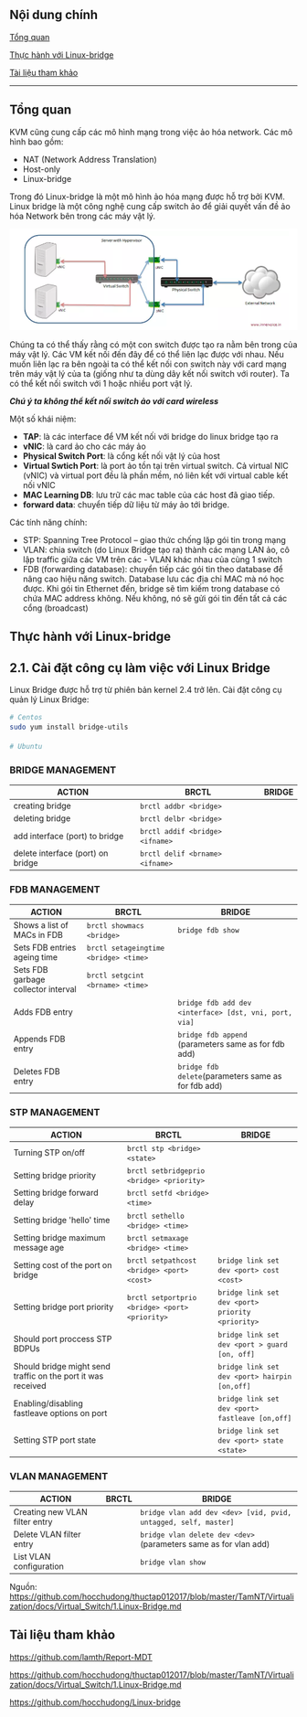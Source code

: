 ## Nội dung chính

[Tổng quan](#tổng-quan)

[Thực hành với Linux-bridge](#thực-hành-với-linux-bridge)

[Tài liệu tham khảo](#tài-liệu-tham-khảo)

___

## Tổng quan

KVM cũng cung cấp các mô hình mạng trong việc ảo hóa network. Các mô hình bao gồm:

- NAT (Network Address Translation)
- Host-only
- Linux-bridge

Trong đó Linux-bridge là một mô hình ảo hóa mạng được hỗ trợ bởi KVM. Linux bridge là một công nghệ cung cấp switch ảo để giải quyết vấn đề ảo hóa Network bên trong các máy vật lý.

<p align="center">
 <img src="../KVM/Images/linux-bridge.png" width="">
</p>

Chúng ta có thể thấy rằng có một con switch được tạo ra nằm bên trong của máy vật lý. Các VM kết nối đến đây để có thể liên lạc được với nhau. Nếu muốn liên lạc ra bên ngoài ta có thể kết nối con switch này với card mạng trên máy vật lý của ta (giống như ta dùng dây kết nối switch với router). Ta có thể kết nối switch với 1 hoặc nhiều port vật lý.

**_Chú ý ta không thể kết nối switch ảo với card wireless_**

Một số khái niệm:

- **TAP**: là các interface để VM kết nối với bridge do linux bridge tạo ra
- **vNIC**: là card ảo cho các máy ảo
- **Physical Switch Port**: là cổng kết nối vật lý của host
- **Virtual Swtich Port**: là port ảo tồn tại trên virtual switch. Cả virtual NIC (vNIC) và virtual port đều là phần mềm, nó liên kết với virtual cable kết nối vNIC
- **MAC Learning DB**: lưu trữ các mac table của các host đã giao tiếp.
- **forward data**: chuyển tiếp dữ liệu từ máy ảo tới bridge.

Các tính năng chính:

- STP: Spanning Tree Protocol – giao thức chống lặp gói tin trong mạng
- VLAN: chia switch (do Linux Bridge tạo ra) thành các mạng LAN ảo, cô lập traffic giữa các VM trên các - VLAN khác nhau của cùng 1 switch
- FDB (forwarding database): chuyển tiếp các gói tin theo database để nâng cao hiệu năng switch. Database lưu các địa chỉ MAC mà nó học được. Khi gói tin Ethernet đến, bridge sẽ tìm kiếm trong database có chứa MAC address không. Nếu không, nó sẽ gửi gói tin đến tất cả các cổng (broadcast)

## Thực hành với Linux-bridge

## 2.1. Cài đặt công cụ làm việc với Linux Bridge

Linux Bridge được hỗ trợ từ phiên bản kernel 2.4 trở lên. Cài đặt công cụ quản lý Linux Bridge:

```sh
# Centos
sudo yum install bridge-utils

# Ubuntu

```

### BRIDGE MANAGEMENT

|ACTION|BRCTL|BRIDGE|
|-|-|-|
|creating bridge|`brctl addbr <bridge>`| |
|deleting bridge|`brctl delbr <bridge>`| |
|add interface (port) to bridge| `brctl addif <bridge> <ifname>`| |
|delete interface (port) on bridge |`brctl delif <brname> <ifname>`|  |


### FDB MANAGEMENT

|ACTION|BRCTL|BRIDGE|
|-|-|-|
|Shows a list of MACs in FDB|`brctl showmacs <bridge>`|`bridge fdb show`|
|Sets FDB entries ageing time|`brctl setageingtime  <bridge> <time>`| |
|Sets FDB garbage collector interval|`brctl setgcint <brname> <time>`| |
|Adds FDB entry| |`bridge fdb add dev <interface> [dst, vni, port, via]`|
|Appends FDB entry| |`bridge fdb append` (parameters same as for fdb add)|
|Deletes FDB entry| |`bridge fdb delete`(parameters same as for fdb add)|

### STP MANAGEMENT

|ACTION|BRCTL|BRIDGE|
|-|-|-|
|Turning STP on/off|`brctl stp <bridge> <state>`| |
|Setting bridge priority|`brctl setbridgeprio <bridge> <priority>`| |
|Setting bridge forward delay|`brctl setfd <bridge> <time>`| |
|Setting bridge 'hello' time|`brctl sethello <bridge> <time>`| |
|Setting bridge maximum message age|`brctl setmaxage <bridge> <time>`| |
|Setting cost of the port on bridge|`brctl setpathcost <bridge> <port> <cost>`|`bridge link set dev <port> cost <cost>`|
|Setting bridge port priority|`brctl setportprio <bridge> <port> <priority>`|`bridge link set dev <port> priority <priority>`|
|Should port proccess STP BDPUs| |`bridge link set dev <port > guard [on, off]`|
|Should bridge might send traffic on the port it was received||`bridge link set dev <port> hairpin [on,off]`|
|Enabling/disabling fastleave options on port| |`bridge link set dev <port> fastleave [on,off]`|
|Setting STP port state||`bridge link set dev <port> state <state>`|

### VLAN MANAGEMENT

|ACTION|BRCTL|BRIDGE|
|-|-|-|
|Creating new VLAN filter entry||`bridge vlan add dev <dev> [vid, pvid, untagged, self, master]`|
|Delete VLAN filter entry||`bridge vlan delete dev <dev>` (parameters same as for vlan add)|
|List VLAN configuration||`bridge vlan show`|

Nguồn: <https://github.com/hocchudong/thuctap012017/blob/master/TamNT/Virtualization/docs/Virtual_Switch/1.Linux-Bridge.md>



## Tài liệu tham khảo

<https://github.com/lamth/Report-MDT>

<https://github.com/hocchudong/thuctap012017/blob/master/TamNT/Virtualization/docs/Virtual_Switch/1.Linux-Bridge.md>

<https://github.com/hocchudong/Linux-bridge>
